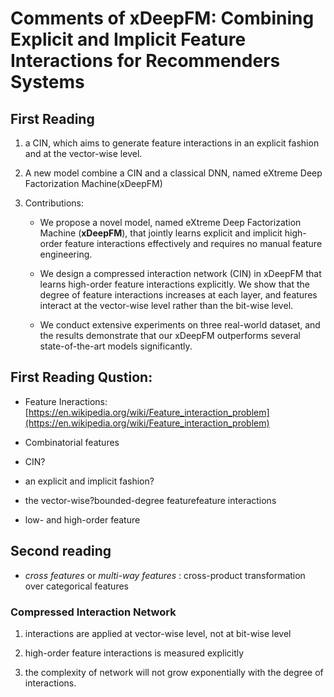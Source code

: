 # Comments of xDeepFM: Combining Explicit and Implicit Feature Interactions for Recommenders Systems

## First Reading

1. a CIN, which aims to generate feature interactions in an explicit fashion and at the vector-wise level.

2. A new model combine a CIN and a classical DNN, named eXtreme Deep Factorization Machine(xDeepFM)


3. Contributions:

   - We propose a novel model, named eXtreme Deep Factorization Machine (**xDeepFM**), that jointly learns explicit and implicit high-order feature interactions effectively and requires no manual feature engineering.

   - We design a compressed interaction network (CIN) in xDeepFM that learns high-order feature interactions explicitly. We show that the degree of feature interactions increases at each layer, and features interact at the vector-wise level rather than the bit-wise level.

   - We conduct extensive experiments on three real-world dataset, and the results demonstrate that our xDeepFM outperforms several state-of-the-art models significantly.

## First Reading Qustion:

- Feature Ineractions: [https://en.wikipedia.org/wiki/Feature_interaction_problem](https://en.wikipedia.org/wiki/Feature_interaction_problem)

- Combinatorial features

- CIN?

- an explicit and implicit fashion?

- the vector-wise?bounded-degree featurefeature interactions

- low- and high-order feature

## Second reading

- *cross features* or *multi-way features* : cross-product transformation over categorical features

### Compressed Interaction Network

1. interactions are applied at vector-wise level, not at bit-wise level

2. high-order feature interactions is measured explicitly

3. the complexity of network will not grow exponentially with the degree of interactions.
